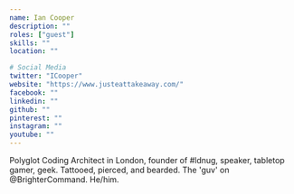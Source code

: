 ```yaml
---
name: Ian Cooper
description: ""
roles: ["guest"]
skills: ""
location: ""

# Social Media
twitter: "ICooper"
website: "https://www.justeattakeaway.com/"
facebook: ""
linkedin: ""
github: ""
pinterest: ""
instagram: ""
youtube: ""
---
```

Polyglot Coding Architect in London, founder of #ldnug, speaker, tabletop gamer, geek. Tattooed, pierced, and bearded. The 'guv' on @BrighterCommand. He/him.
<!--more-->

